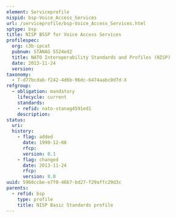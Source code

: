 ```yaml
---
element: Serviceprofile
nispid: bsp-Voice_Access_Services
url: /serviceprofile/bsp-Voice_Access_Services.html
sptype: bsp
title: NISP BSSP for Voice Access Services
profilespec:
  org: c3b-ipcat
  pubnum: STANAG 5524ed2
  title: NATO Interoperability Standards and Profiles (NISP)
  date: 2013-11-24
  version: 
taxonomy:
  - T-d77bcdab-f242-4d6b-96dc-6474aabc0d7d-X
refgroup:
  - obligation: mandatory
    lifecycle: current
    standards: 
    - refid: nato-stanag4591ed1
    description: 
status:
  uri: 
  history: 
    - flag: added
      date: 1998-12-08
      rfcp: 
      version: 0.1
    - flag: changed
      date: 2013-11-24
      rfcp: 
      version: 8.0
uuid: 5968ccbe-e7f0-46b7-bd27-f29affc29d3c
parents:
  - refid: bsp
    type: profile
    title: NISP Basic Standards profile
---
```

